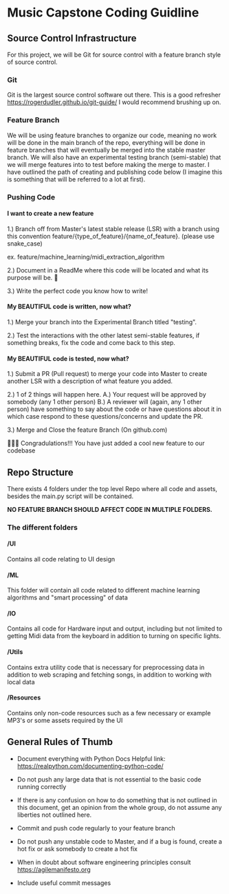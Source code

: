 # Music Capstone Coding Guidline


## Source Control Infrastructure
For this project, we will be Git for source control with a feature branch style of source control. 

### Git
Git is the largest source control software out there. This is a good refresher https://rogerdudler.github.io/git-guide/ I would recommend brushing up on.

### Feature Branch
We will be using feature branches to organize our code, meaning no work will be done in the main branch of the repo, everything will be done in feature branches that will eventually be merged into the stable master branch. We will also have an experimental testing branch (semi-stable) that we will merge features into to test before making the merge to master. I have outlined the path of creating and publishing code below (I imagine this is something that will be referred to a lot at first).

### Pushing Code


#### I want to create a new feature
1.)  Branch off from Master's latest stable release (LSR) with a branch using this convention feature/{type_of_feature}/{name_of_feature}. (please use snake_case)

ex. feature/machine_learning/midi_extraction_algorithm

2.)  Document in a ReadMe where this code will be located and what its purpose will be. 📘

3.)  Write the perfect code you know how to write!

#### My BEAUTIFUL code is written, now what?
1.)   Merge your branch into the Experimental Branch titled "testing".

2.)  Test the interactions with the other latest semi-stable features, if something breaks, fix the code and come back to this step.

#### My BEAUTIFUL code is tested, now what?
1.)   Submit a PR (Pull request) to merge your code into Master to create another LSR with a description of what feature you added.

2.) 1 of 2 things will happen here.
A.) Your request will be approved by somebody (any 1 other person)
B.)  A reviewer will (again, any 1 other person) have something to say about the code or have questions about it in which case respond to these questions/concerns and update the PR.

3.) Merge and Close the feature Branch (On github.com)

🎉🥳🎉 Congradulations!!! You have just added a cool new feature to our codebase


## Repo Structure

There exists 4 folders under the top level Repo where all code and assets, besides the main.py script will be contained. 

**NO FEATURE BRANCH SHOULD AFFECT CODE IN MULTIPLE FOLDERS.**

### The different folders

#### /UI

Contains all code relating to UI design

#### /ML

This folder will contain all code related to different machine learning algorithms and "smart processing" of data

#### /IO
Contains all code for Hardware input and output, including but not limited to getting Midi data from the keyboard in addition to turning on specific lights.

#### /Utils
Contains extra utility code that is necessary for preprocessing data in addition to web scraping and fetching songs, in addition to working with local data

#### /Resources
Contains only non-code resources such as a few necessary or example MP3's or some assets required by the UI

## General Rules of Thumb

- Document everything with Python Docs 
Helpful link: https://realpython.com/documenting-python-code/

- Do not push any large data that is not essential to the basic code running correctly

- If there is any confusion on how to do something that is not outlined in this document, get an opinion from the whole group, do not assume any  liberties not outlined here.

- Commit and push code regularly to your feature branch

- Do not push any unstable code to Master, and if a bug is found, create a hot fix or ask somebody to create a hot fix

- When in doubt about software engineering principles consult https://agilemanifesto.org

- Include useful commit messages


